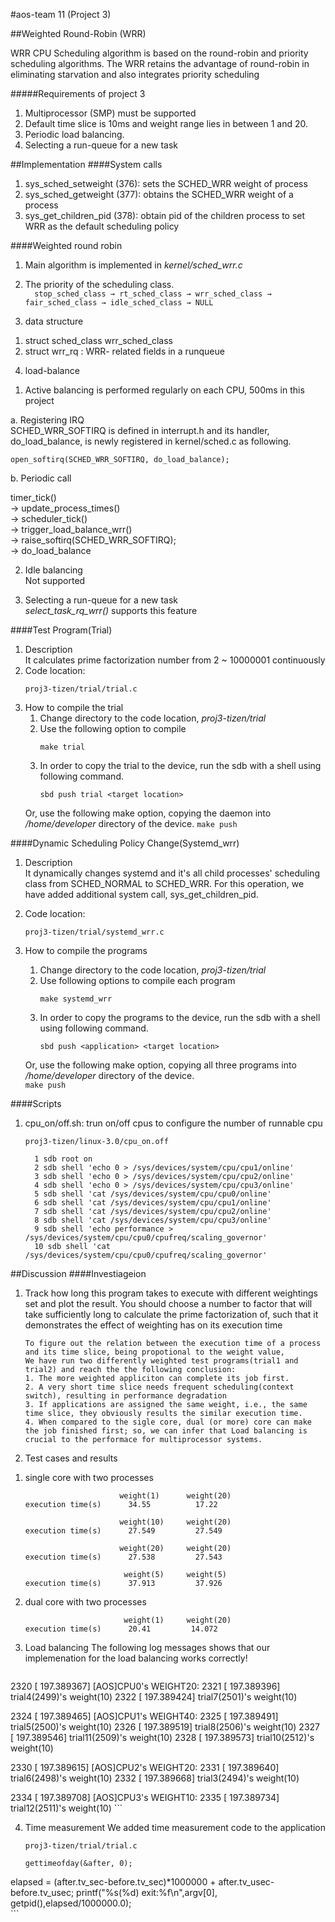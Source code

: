 #aos-team 11 (Project 3)

##Weighted Round-Robin (WRR)

WRR CPU Scheduling algorithm is based on the round-robin and priority scheduling algorithms. 
The WRR retains the advantage of round-robin in eliminating starvation and also integrates priority scheduling

#####Requirements of project 3
1.	Multiprocessor (SMP) must be supported 
2.	Default time slice is 10ms and weight range lies in between 1 and 20. 
3.	Periodic load balancing.
4.	Selecting a run-queue for a new task

##Implementation
####System calls  
1. sys_sched_setweight (376): sets the SCHED_WRR weight of process  
2. sys_sched_getweight (377): obtains the SCHED_WRR weight of a process  
3. sys_get_children_pid (378): obtain pid of the children process to set WRR as the default scheduling policy  
  
####Weighted round robin  
1.	Main algorithm is implemented in _kernel/sched_wrr.c_

2.	The priority of the scheduling class.  
		```  
    stop_sched_class → rt_sched_class → wrr_sched_class → fair_sched_class → idle_sched_class → NULL
		```  

3.	data structure  
  1)	struct sched_class wrr_sched_class  
  2)	struct wrr_rq : WRR- related fields in a runqueue   
      
4.	load-balance  
  
  1) Active balancing is performed regularly on each CPU, 500ms in this project  
 
  a. Registering IRQ  
    SCHED_WRR_SOFTIRQ is defined in interrupt.h and its handler, do_load_balance, is newly registered in kernel/sched.c as following.  
  
  ```
  open_softirq(SCHED_WRR_SOFTIRQ, do_load_balance);  
  ```
  
  b. Periodic call  
  
  timer_tick()  
  → update_process_times()   
  → scheduler_tick()  
  → trigger_load_balance_wrr()  
  → raise_softirq(SCHED_WRR_SOFTIRQ);  
  → do_load_balance  

  2)	Idle balancing  
  Not supported
  
  3) Selecting a run-queue for a new task  
  _select_task_rq_wrr()_ supports this feature

####Test Program(Trial)
1. Description  
	It calculates prime factorization number from 2 ~ 10000001 continuously  
2. Code location:
	```
	proj3-tizen/trial/trial.c
	```
3. How to compile the trial  
   1. Change directory to the code location, _proj3-tizen/trial_  
   2. Use the following option to compile  
		```	
		make trial
		```  
   3. In order to copy the trial to the device, run the sdb with a shell using following command.  
		```
		sbd push trial <target location>
		```
    Or,  use the following make option, copying the daemon into _/home/developer_ directory of the device.
		```
		make push
		```
	
####Dynamic Scheduling Policy Change(Systemd_wrr)
1. Description  
	It dynamically changes systemd and it's all child processes' scheduling class from SCHED_NORMAL to SCHED_WRR.
	For this operation, we have added additional system call, sys_get_children_pid.
	
2. Code location:  
	```
	proj3-tizen/trial/systemd_wrr.c
	```
3. How to compile the programs  
   1. Change directory to the code location, _proj3-tizen/trial_  
   2. Use following options to compile each program  
		```
		make systemd_wrr
		```
   3. In order to copy the programs to the device, run the sdb with a shell using following command.  
		```
		sbd push <application> <target location>
		```
    Or,  use the following make option, copying all three programs into _/home/developer_ directory of the device.  
		```
		make push
		```
	
####Scripts
1. cpu_on/off.sh: trun on/off cpus to configure the number of runnable cpu

	```
	proj3-tizen/linux-3.0/cpu_on.off
	```
	```
	  1 sdb root on
	  2 sdb shell 'echo 0 > /sys/devices/system/cpu/cpu1/online'
	  3 sdb shell 'echo 0 > /sys/devices/system/cpu/cpu2/online'
 	  4 sdb shell 'echo 0 > /sys/devices/system/cpu/cpu3/online'
 	  5 sdb shell 'cat /sys/devices/system/cpu/cpu0/online'
 	  6 sdb shell 'cat /sys/devices/system/cpu/cpu1/online'
 	  7 sdb shell 'cat /sys/devices/system/cpu/cpu2/online'
 	  8 sdb shell 'cat /sys/devices/system/cpu/cpu3/online'
 	  9 sdb shell 'echo performance > /sys/devices/system/cpu/cpu0/cpufreq/scaling_governor'
	  10 sdb shell 'cat /sys/devices/system/cpu/cpu0/cpufreq/scaling_governor'
	```


##Discussion
####Investiageion
1. Track how long this program takes to execute with different weightings set and plot the result. You should choose a number to factor that will take sufficiently long to calculate the prime factorization of, such that it demonstrates the effect of weighting has on its execution time

	```
	To figure out the relation between the execution time of a process and its time slice, being propotional to the weight value, 
	We have run two differently weighted test programs(trial1 and trial2) and reach the the following conclusion: 
	1. The more weighted appliciton can complete its job first. 
	2. A very short time slice needs frequent scheduling(context switch), resulting in performance degradation
	3. If applications are assigned the same weight, i.e., the same time slice, they obviously results the similar execution time. 
	4. When compared to the sigle core, dual (or more) core can make the job finished first; so, we can infer that Load balancing is crucial to the performace for multiprocessor systems.
	```
	
2. Test cases and results
1) single core with two processes
	```
	                     weight(1)      weight(20) 
	execution time(s)      34.55          17.22
	```
	```
	                     weight(10)     weight(20) 
	execution time(s)      27.549         27.549
	```
	```
	                     weight(20)     weight(20) 
	execution time(s)      27.538         27.543
	```	
	```
	                      weight(5)     weight(5) 
	execution time(s)      37.913         37.926
	```
2) dual core with two processes	
	```
	                      weight(1)     weight(20) 
	execution time(s)      20.41         14.072
	```	
3. Load balancing
  The following log messages shows that our implemenation for the load balancing works correctly! 

	```
  2320 [  197.389367] [AOS]CPU0's WEIGHT20:
  2321 [  197.389396] trial4(2499)'s weight(10)
  2322 [  197.389424] trial7(2501)'s weight(10)

  2324 [  197.389465] [AOS]CPU1's WEIGHT40:
  2325 [  197.389491] trial5(2500)'s weight(10)
  2326 [  197.389519] trial8(2506)'s weight(10)
  2327 [  197.389546] trial11(2509)'s weight(10)
  2328 [  197.389573] trial10(2512)'s weight(10)

  2330 [  197.389615] [AOS]CPU2's WEIGHT20:
  2331 [  197.389640] trial6(2498)'s weight(10)
  2332 [  197.389668] trial3(2494)'s weight(10)

  2334 [  197.389708] [AOS]CPU3's WEIGHT10:
  2335 [  197.389734] trial12(2511)'s weight(10)
	```

4. Time measurement
	We added time measurement code to the application
	```
	proj3-tizen/trial/trial.c
	```
	```
	gettimeofday(&after, 0);
  elapsed = (after.tv_sec-before.tv_sec)*1000000 + after.tv_usec-before.tv_usec;
  printf("%s(%d) exit:%f\n",argv[0], getpid(),elapsed/1000000.0);	
	```

